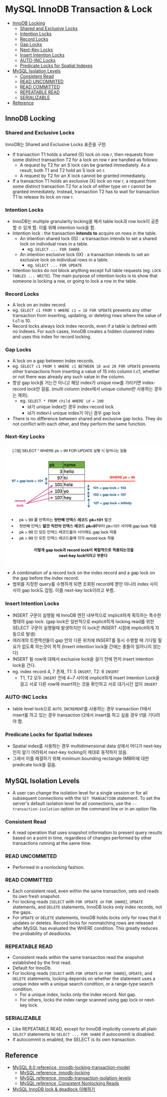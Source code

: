 # MySQL InnoDB Transaction & Lock

- [InnoDB Locking](#innodb-locking)
  - [Shared and Exclusive Locks](#shared-and-exclusive-locks)
  - [Intention Locks](#intention-locks)
  - [Record Locks](#record-locks)
  - [Gap Locks](#gap-locks)
  - [Next-Key Locks](#next-key-locks)
  - [Insert Intention Locks](#insert-intention-locks)
  - [AUTO-INC Locks](#auto-inc-locks)
  - [Predicate Locks for Spatial Indexes](#predicate-locks-for-spatial-indexes)
- [MySQL Isolation Levels](#mysql-isolation-levels)
  - [Consistent Read](#consistent-read)
  - [READ UNCOMMITED](#read-uncommited)
  - [READ COMMITTED](#read-committed)
  - [REPEATABLE READ](#repeatable-read)
  - [SERIALIZABLE](#serializable)
- [Reference](#reference)

## InnoDB Locking

### Shared and Exclusive Locks

InnoDB는 Shared and Exclusive Locks 표준을 구현.

- If transaction T1 holds a shared (S) lock on row r, then requests from some distinct transaction T2 for a lock on row r are handled as follows:
  - A request by T2 for an S lock can be granted immediately. As a result, both T1 and T2 hold an S lock on r.
  - A request by T2 for an X lock cannot be granted immediately.
- If a transaction T1 holds an exclusive (X) lock on row r, a request from some distinct transaction T2 for a lock of either type on r cannot be granted immediately. Instead, transaction T2 has to wait for transaction T1 to release its lock on row r.

### Intention Locks

- InnoDB는 multiple granularity locking을 해서 table lock과 row lock이 공존할 수 있게 함. 이를 위해 intention lock을 함.
- Intention lock : the transaction **intends to** acquire on rows in the table.
  - An intention shared lock (IS) : a transaction intends to set a shared lock on individual rows in a table.
    - eg. `SELECT ... FOR SHARE`
  - An intention exclusive lock (IX) : a transaction intends to set an exclusive lock on individual rows in a table.
    - eg. `SELECT ... FOR UPDATE`
- Intention locks do not block anything except full table requests (eg. `LOCK TABLES ... WRITE`). The main purpose of intention locks is to show that someone is locking a row, or going to lock a row in the table.

### Record Locks

- A lock on an index record.
- eg. `SELECT c1 FROM t WHERE c1 = 10 FOR UPDATE` prevents any other transaction from inserting, updating, or deleting rows where the value of t.c1 is 10.
- Record locks always lock index records, even if a table is defined with no indexes. For such cases, InnoDB creates a hidden clustered index and uses this index for record locking.

### Gap Locks

- A lock on a gap between index records.
- eg. `SELECT c1 FROM t WHERE c1 BETWEEN 10 and 20 FOR UPDATE` prevents other transactions from inserting a value of 15 into column t.c1, whether or not there was already any such value in the column.
- 항상 gap lock을 거는건 아니고 해당 index가 unique row를 가리키면 index-record lock만 걸음. (multi column index에서 unique column만 사용하는 경우는 제외).
  - eg. `SELECT * FROM child WHERE id = 100`
    - id가 unique index인 경우 index-record lock
    - id가 index나 unique index가 아닌 경우 gap lock
- There is no difference between shared and exclusive gap locks. They do not conflict with each other, and they perform the same function.

### Next-Key Locks

![next-key-lock](./img/innodb-transaction-and-lock-next-key-lock.png)

- A combination of a record lock on the index record and a gap lock on the gap before the index record.
- 범위를 지정한 query를 수행하게 되면 조회된 record에 뿐만 아니라 index 사이 사이 gap lock도 잡힘. 이를 next-key lock이라고 부름.

### Insert Intention Locks

- INSERT 구문이 실행될 때 InnoDB 엔진 내부적으로 implicit하게 획득하는 특수한 형태의 gap lock. (gap lock은 일반적으로 explicit하게 locking read를 위한 SELECT 구문이 실행될때 발생하지만 이 lock은 INSERT 시점에 implicit하게 자동으로 발생)
- 여러개의 트랜잭션들이 gap 안의 다른 위치에 INSERT를 동시 수행할 때 기다릴 필요가 없도록 하는것이 목적 (Insert intention lock들 간에는 충돌이 일어나지 않는다)
- INSERT 될 row에 대해서 exclusive lock을 걸기 전에 먼저 insert intention lock을 건다.
- eg. index record 4, 7 존재, T1: 5 `INSERT`, T2: 6 `INSERT`
  - T1, T2 모두 `INSERT` 전에 4~7 사이에 implicit하게 Insert Intention Lock을 걸고 서로 다른 row에 insert하는 것을 확인하고 서로 대기시간 없이 `INSERT`

### AUTO-INC Locks

- table level lock으로 `AUTO_INCREMENT`를 사용하는 경우 transaction t1에서 insert를 하고 있는 경우 transaction t2에서 insert를 하고 싶을 경우 t1을 기다려야 함.

### Predicate Locks for Spatial Indexes

- Spatial index를 사용하는 경우 multidimensional data 상에서 어디가 next-key인지 알기 어려워서 next-key locking이 제대로 동작하지 않음. 
- 그래서 이를 해결하기 위해 minimum bounding rectangle (MBR)에 대한 predicate lock을 걸음.

## MySQL Isolation Levels

- A user can change the isolation level for a single session or for all subsequent connections with the `SET TRANSACTION` statement. To set the server's default isolation level for all connections, use the `--transaction-isolation` option on the command line or in an option file. 

### Consistent Read

- A read operation that uses snapshot information to present query results based on a point in time, regardless of changes performed by other transactions running at the same time.

### READ UNCOMMITED

- Performed in a nonlocking fashion.

### READ COMMITTED

- Each consistent read, even within the same transaction, sets and reads its own fresh snapshot.
- For locking reads (`SELECT` with `FOR UPDATE `or `FOR SHARE`), `UPDATE` statements, and `DELETE` statements, InnoDB locks only index records, not the gaps.
- For `UPDATE` or `DELETE` statements, InnoDB holds locks only for rows that it updates or deletes. Record locks for nonmatching rows are released after MySQL has evaluated the WHERE condition. This greatly reduces the probability of deadlocks.

### REPEATABLE READ

- Consistent reads within the same transaction read the snapshot established by the first read.
- Default for InnoDb.
- For locking reads (`SELECT` with `FOR UPDATE` or `FOR SHARE`), `UPDATE`, and `DELETE` statements, locking depends on whether the statement uses a unique index with a unique search condition, or a range-type search condition.
  - For a unique index, locks only the index record. Not gap.
  - For others, locks the index range scanned using gap lock or next-key lock.

### SERIALIZABLE

- Like REPEATABLE READ, except for InnoDB implicitly converts all plain `SELECT` statements to `SELECT ... FOR SHARE` if autocommit is disabled.
- If autocommit is enabled, the SELECT is its own transaction. 

## Reference

- [MySQL 8.0 reference, innodb-locking-transaction-model](https://dev.mysql.com/doc/refman/8.0/en/innodb-locking-transaction-model.html)
  - [MySQL reference, innodb-locking](https://dev.mysql.com/doc/refman/8.0/en/innodb-locking.html)
  - [MySQL reference, innodb-transaction-isolation-levels](https://dev.mysql.com/doc/refman/8.0/en/innodb-transaction-isolation-levels.html)
  - [MySQL reference ,Consistent Nonlocking Reads](https://dev.mysql.com/doc/refman/8.0/en/innodb-consistent-read.html)
- [MySQL InnoDB lock & deadlock 이해하기](https://www.letmecompile.com/mysql-innodb-lock-deadlock/)